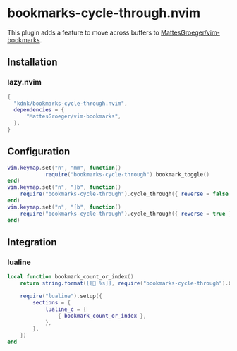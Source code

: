 # bookmarks-cycle-through.nvim

This plugin adds a feature to move across buffers to [MattesGroeger/vim-bookmarks](https://github.com/MattesGroeger/vim-bookmarks).

## Installation

### lazy.nvim

```lua
{
  "kdnk/bookmarks-cycle-through.nvim",
  dependencies = {
      "MattesGroeger/vim-bookmarks",
  },
}
```

## Configuration

```lua
vim.keymap.set("n", "mm", function()
            require("bookmarks-cycle-through").bookmark_toggle()
end)
vim.keymap.set("n", "]b", function()
    require("bookmarks-cycle-through").cycle_through({ reverse = false })
end)
vim.keymap.set("n", "[b", function()
    require("bookmarks-cycle-through").cycle_through({ reverse = true })
end)
```

## Integration

### lualine

```lua
local function bookmark_count_or_index()
    return string.format([[📘 %s]], require("bookmarks-cycle-through").bookmark_count_or_index())

    require("lualine").setup({
        sections = {
            lualine_c = {
                { bookmark_count_or_index },
            },
        },
    })
end
```
